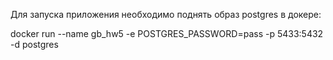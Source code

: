Для запуска приложения необходимо поднять образ postgres в докере:

docker run --name gb_hw5 -e POSTGRES_PASSWORD=pass -p 5433:5432 -d postgres